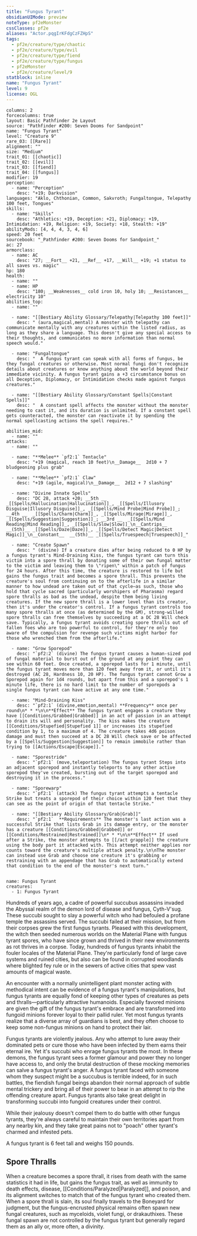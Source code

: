```yaml
---
title: "Fungus Tyrant"
obsidianUIMode: preview
noteType: pf2eMonster
cssClasses: pf2e
aliases: "Actor.pqgIrKFdgCzFZHpS" 
tags:
  - pf2e/creature/type/chaotic
  - pf2e/creature/type/evil
  - pf2e/creature/type/fiend
  - pf2e/creature/type/fungus
  - pf2eMonster
  - pf2e/creature/level/9
statblock: inline
name: "Fungus Tyrant"
level: 9
license: OGL
---
```


```statblock
columns: 2
forcecolumns: true
layout: Basic Pathfinder 2e Layout
source: "Pathfinder #200: Seven Dooms for Sandpoint"
name: "Fungus Tyrant"
level: "Creature 9"
rare_03: [[Rare]]
alignment: ""
size: "Medium"
trait_01: [[chaotic]]
trait_02: [[evil]]
trait_03: [[fiend]]
trait_04: [[fungus]]
modifier: 19
perception:
  - name: "Perception"
    desc: "+19; Darkvision"
languages: "Aklo, Chthonian, Common, Sakvroth; Fungaltongue, Telepathy 100 feet, Tongues"
skills:
  - name: "Skills"
    desc: "Athletics: +19, Deception: +21, Diplomacy: +19, Intimidation: +19, Religion: +19, Society: +18, Stealth: +19"
abilityMods: [4, 4, 4, 3, 4, 6]
speed: 20 feet
sourcebook: "_Pathfinder #200: Seven Dooms for Sandpoint_"
ac: 27
armorclass:
  - name: AC
    desc: "27; __Fort__ +21, __Ref__ +17, __Will__ +19; +1 status to all saves vs. magic"
hp: 180
health:
  - name: ""
  - name: HP
    desc: "180; __Weaknesses__ cold iron 10, holy 10; __Resistances__ electricity 10"
abilities_top:
  - name: ""

  - name: "[[Bestiary Ability Glossary/Telepathy|Telepathy 100 feet]]"
    desc: " (aura,magical,mental) A monster with telepathy can communicate mentally with any creatures within the listed radius, as long as they share a language. This doesn't give any special access to their thoughts, and communicates no more information than normal speech would."

  - name: "Fungaltongue"
    desc: "  A fungus tyrant can speak with all forms of fungus, be they fungal creatures or otherwise. Most normal fungi don't recognize details about creatures or know anything about the world beyond their immediate vicinity. A fungus tyrant gains a +3 circumstance bonus on all Deception, Diplomacy, or Intimidation checks made against fungus creatures."

  - name: "[[Bestiary Ability Glossary/Constant Spells|Constant Spells]]"
    desc: "  A constant spell affects the monster without the monster needing to cast it, and its duration is unlimited. If a constant spell gets counteracted, the monster can reactivate it by spending the normal spellcasting actions the spell requires."

abilities_mid:
  - name: ""
attacks:
  - name: ""

  - name: "**Melee** `pf2:1` Tentacle"
    desc: "+19 (magical, reach 10 feet)\n__Damage__  2d10 + 7 bludgeoning plus grab"

  - name: "**Melee** `pf2:1` Claw"
    desc: "+19 (agile, magical)\n__Damage__  2d12 + 7 slashing"

  - name: "Divine Innate Spells"
    desc: "DC 28, attack +20; __5th __  _[[Spells/Hallucination|Hallucination]]_, _[[Spells/Illusory Disguise|Illusory Disguise]]_, _[[Spells/Mind Probe|Mind Probe]]_; __4th __  _[[Spells/Charm|Charm]]_, _[[Spells/Mirage|Mirage]]_, _[[Spells/Suggestion|Suggestion]]_; __3rd __  _[[Spells/Mind Reading|Mind Reading]]_, _[[Spells/Slow|Slow]]_\n__Cantrips__  __(5th)__ _[[Spells/Daze|Daze]]_, _[[Spells/Detect Magic|Detect Magic]]_\n__Constant__  __(5th)__ _[[Spells/Truespeech|Truespeech]]_"

  - name: "Create Spawn"
    desc: " (divine) If a creature dies after being reduced to 0 HP by a fungus tyrant's Mind-Draining Kiss, the fungus tyrant can turn this victim into a spore thrall by donating some of their own fungal matter to the victim and leaving them to \"ripen\" within a patch of fungus for 24 hours. After this time, the creature is restored to life but gains the fungus trait and becomes a spore thrall. This prevents the creature's soul from continuing on to the afterlife in a similar manner to how undead are taken out of that cycle—as such, those who hold that cycle sacred (particularly worshipers of Pharasma) regard spore thralls as bad as the undead, despite them being living creatures. If the new spore thrall is a lower level than its creator, then it's under the creator's control. If a fungus tyrant controls too many spore thralls at once (as determined by the GM), strong-willed spore thralls can free themselves by succeeding at a DC 28 Will check save. Typically, a fungus tyrant avoids creating spore thralls out of fallen foes who are too powerful to control, for they're only too aware of the compulsion for revenge such victims might harbor for those who wrenched them from the afterlife."

  - name: "Grow Sporepod"
    desc: "`pf2:2` (divine) The fungus tyrant causes a human-sized pod of fungal material to burst out of the ground at any point they can see within 60 feet. Once created, a sporepod lasts for 1 minute, until the fungus tyrant moves more than 120 feet away from it, or until it's destroyed (AC 28, Hardness 10, 20 HP). The fungus tyrant cannot Grow a Sporepod again for 1d4 rounds, but apart from this and a sporepod's 1 minute life, there is no hard limit to the number of sporepods a single fungus tyrant can have active at any one time."

  - name: "Mind-Draining Kiss"
    desc: "`pf2:1` (divine,emotion,mental) **Frequency** once per round\n* * *\n\n**Effect** The fungus tyrant engages a creature they have [[Conditions/Grabbed|Grabbed]] in an act of passion in an attempt to drain its will and personality. The kiss makes the creature [[Conditions/Stupefied|Stupefied 1]] or increases its stupefied condition by 1, to a maximum of 4. The creature takes 4d6 poison damage and must then succeed at a DC 28 Will check save or be affected by a [[Spells/Suggestion|Suggestion]] to remain immobile rather than trying to [[Actions/Escape|Escape]]."

  - name: "Sporestride"
    desc: "`pf2:1` (move,teleportation) The fungus tyrant Steps into an adjacent sporepod and instantly teleports to any other active sporepod they've created, bursting out of the target sporepod and destroying it in the process."

  - name: "Sporewarp"
    desc: "`pf2:1` (attack) The fungus tyrant attempts a tentacle Strike but treats a sporepod of their choice within 120 feet that they can see as the point of origin of that tentacle Strike."

  - name: "[[Bestiary Ability Glossary/Grab|Grab]]"
    desc: "`pf2:1`  **Requirements** The monster's last action was a successful Strike that lists Grab in its damage entry, or the monster has a creature [[Conditions/Grabbed|Grabbed]] or [[Conditions/Restrained|Restrained]]\n* * *\n\n**Effect** If used after a Strike, the monster attempts to [[/act grapple]] the creature using the body part it attacked with. This attempt neither applies nor counts toward the creature's multiple attack penalty.\n\nThe monster can instead use Grab and choose one creature it's grabbing or restraining with an appendage that has Grab to automatically extend that condition to the end of the monster's next turn."
 
```

```encounter-table
name: Fungus Tyrant
creatures:
  - 1: Fungus Tyrant
```



Hundreds of years ago, a cadre of powerful succubus assassins invaded the Abyssal realm of the demon lord of disease and fungus, Cyth-V'sug. These succubi sought to slay a powerful witch who had befouled a profane temple the assassins served. The succubi failed at their mission, but from their corpses grew the first fungus tyrants. Pleased with this development, the witch then seeded numerous worlds on the Material Plane with fungus tyrant spores, who have since grown and thrived in their new environments as rot thrives in a corpse. Today, hundreds of fungus tyrants inhabit the fouler locales of the Material Plane. They're particularly fond of large cave systems and ruined cities, but also can be found in corrupted woodlands where blighted fey rule or in the sewers of active cities that spew vast amounts of magical waste.

An encounter with a normally unintelligent plant monster acting with methodical intent can be evidence of a fungus tyrant's manipulations, but fungus tyrants are equally fond of keeping other types of creatures as pets and thralls—particularly attractive humanoids. Especially favored minions are given the gift of the fungus tyrant's embrace and are transformed into fungoid minions forever loyal to their pallid ruler. Yet most fungus tyrants realize that a diverse array of guardians is best, and they often choose to keep some non-fungus minions on hand to protect their lair.

Fungus tyrants are violently jealous. Any who attempt to lure away their dominated pets or cure those who have been infected by them earns their eternal ire. Yet it's succubi who enrage fungus tyrants the most. In these demons, the fungus tyrant sees a former glamour and power they no longer have access to, and only the brutal destruction of these mocking memories can salve a fungus tyrant's anger. A fungus tyrant faced with someone whom they suspect might be a succubus is terrible indeed, for in such battles, the fiendish fungal beings abandon their normal approach of subtle mental trickery and bring all of their power to bear in an attempt to rip the offending creature apart. Fungus tyrants also take great delight in transforming succubi into fungoid creatures under their control.

While their jealousy doesn't compel them to do battle with other fungus tyrants, they're always careful to maintain their own territories apart from any nearby kin, and they take great pains not to "poach" other tyrant's charmed and infested pets.

A fungus tyrant is 6 feet tall and weighs 150 pounds.

## Spore Thralls

When a creature becomes a spore thrall, it rises from death with the same statistics it had in life, but gains the fungus trait, as well as immunity to death effects, disease, [[Conditions/Paralyzed|Paralyzed]], and poison, and its alignment switches to match that of the fungus tyrant who created them. When a spore thrall is slain, its soul finally travels to the Boneyard for judgment, but the fungus-encrusted physical remains often spawn new fungal creatures, such as myceloids, violet fungi, or drakauthixes. These fungal spawn are not controlled by the fungus tyrant but generally regard them as an ally or, more often, a divinity.
